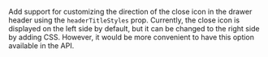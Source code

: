 Add support for customizing the direction of the close icon in the drawer header using the `headerTitleStyles` prop. Currently, the close icon is displayed on the left side by default, but it can be changed to the right side by adding CSS. However, it would be more convenient to have this option available in the API.
